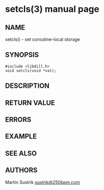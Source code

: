 # setcls(3) manual page

## NAME

setcls() - set coroutine-local storage

## SYNOPSIS

```
#include <libdill.h>
void setcls(void *val);
```

## DESCRIPTION

## RETURN VALUE

## ERRORS

## EXAMPLE

## SEE ALSO

## AUTHORS

Martin Sustrik <sustrik@250bpm.com>

